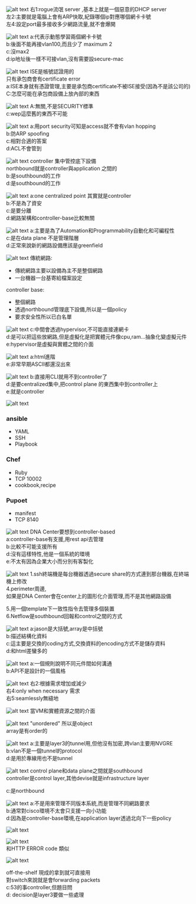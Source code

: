 ![alt text](image-63.png)
右1:rogue流氓 server ,基本上就是一個惡意的DHCP server   
左2:主要就是電腦上會有ARP快取,紀錄哪個ip對應哪個網卡卡號  
左4:設定port最多接收多少網路流量,就不會爆開  
























![alt text](image-64.png)
a:代表示動態學習兩個網卡卡號  
b:後面不能再接vlan100,而且少了 maximum 2  
c:沒max2  
d:ip地址後一樣不可接vlan,沒有需要設secure-mac   



























![alt text](image-65.png)
ISE是帳號認證用的  
只有承包商會有certificate error  
a:ISE本身就有憑證管理,主要是承包商certificate不被ISE接受(因為不是該公司的)  
C:怎麼可能在承包商設備上放內部的東西  
























![alt text](image-66.png)
A:無關,不是SECURITY標準  
c:wep這麼舊的東西不可能  
































![alt text](image-67.png)
a:用port security可知是access就不會有vlan hopping    
b:防ARP spoofing   
c:相對合適的答案  
d:ACL不會管到  
























![alt text](image-68.png)
controller 集中管控底下設備  
northbound就是controller與application 之間的   
b:是southbound的工作  
d:是southbound的工作  




























![alt text](image-69.png)
a:one centralized point 其實就是controller  
b:不是為了資安   
c:是要分離   
d:網路架構和controller-base比較無關   





















![alt text](image-70.png)
a:主要是為了Automation和Programmability自動化和可編程性   
c:是在data plane 不是管理階層  
d:正常來說新的網路設備應該是greenfield  
























![alt text](image-71.png)
傳統網路:
+ 傳統網路主要以設備為主不是整個網路  
+ 一台機器一台基寄給檔案設定  

controller base:  
+ 整個網路 
+ 透過northbound管理底下設備,所以是一個policy  
+ 要求安全性所以已白名單  























![alt text](image.png)
c:中間會透過hypervisor,不可能直接連網卡   
d:是可以把這些放網路,但是虛擬化是把實體元件像cpu,ram...抽象化變虛擬元件      
e:hypervisor是虛擬與實體之間的介面   




























![alt text](image-1.png)
a:html進階  
e:非常早期ASCII都還沒出來  


























![alt text](image-2.png)
b:直接用CLI就用不到controller了  
d:是要centralized集中,把control plane 的東西集中到controller上  
e:就是controller  





















![alt text](image-3.png)
### ansible  
+ YAML  
+ SSH  
+ Playbook  
### Chef  
+ Ruby  
+ TCP 10002  
+ cookbook,recipe      

### Pupoet 
+ manifest  
+ TCP 8140

























![alt text](image-4.png)
DNA Center要想到controller-based  
a:controller-base有支援,用rest api去管理  
b:比較不可能支援所有  
d:沒有這樣特性,他是一個系統的環境  
e:不太有因為企業大小而分別有客製化  



























![alt text](image-5.png)
1.ssh終端機是每台機器透過secure share的方式連到那台機器,在終端機上修改  
4.perimeter周邊,  
如果是DNA Center會在center上的圖形化介面管理,而不是其他網路設備  

5.用一個template下一致性指令去管理多個裝置  
6.Netflow是southbound回報和control之間的方式  























![alt text](image-6.png)
a:jason是大括號,array是中括號  
b:描述結構化資料  
c:這主要是交換的coding方式,交換資料的encoding方式不是儲存資料  
d:和html差蠻多的    




















![alt text](image-7.png)
a:一個規則說明不同元件間如何溝通  
b:API不是設計的一個風格   
























![alt text](image-8.png)
右2:根據需求增加或減少  
右4:only when necessary 需求  
右5:seamlessly無縫地  


















![alt text](image-9.png)
當VM和實體資源之間的介面  

























![alt text](image-10.png)
"unordered" 所以是object   
array是有order的  

















![alt text](image-11.png)
a:主要是layer3的tunnel用,但他沒有加密,跨vlan主要用NVGRE      
b:vlan不是一個tunnel的protocol  
d:是用於專線用也不是tunnel  


























![alt text](image-12.png)
control plane和data plane之間就是southbound  
controller是control layer,其他devise就是infrastructure layer  

c:是northbound  



















![alt text](image-14.png)
a:不是用來管理不同版本系統,而是管理不同網路要求  
b:通常對cisco環境不太會只支援一向小功能  
d:因為是controller-base環境,在application layer透過北向下一些policy  

























![alt text](image-13.png)























![alt text](image-15.png)  
和HTTP ERROR code 類似  






















![alt text](image-16.png)
























off-the-shelf 現成的拿到就可直接用  
對switch來說就是會forwarding packets  
c:53的事controller,但題目問  
d: decision是layer3要做一些處理  
